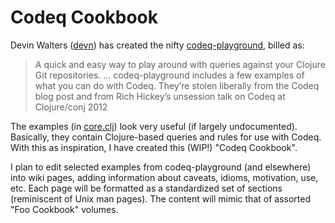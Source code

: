 # Codeq Cookbook

[codeq-playground]: http://www.datomic.com/get-datomic.html
[core.clj]:         https://github.com/devn/codeq-playground/blob/master/src/com/thinkslate/codeq_playground/core.clj
[devn]:             https://github.com/devn

Devin Walters ([devn]) has created the nifty [codeq-playground], billed as:

> A quick and easy way to play around with queries
> against your Clojure Git repositories.
> ...
> codeq-playground includes a few examples of what you can do with Codeq.
> They’re stolen liberally from the Codeq blog post and from Rich Hickey’s
> unsession talk on Codeq at Clojure/conj 2012

The examples (in [core.clj]) look very useful (if largely undocumented).
Basically, they contain Clojure-based queries and rules for use with Codeq.
With this as inspiration, I have created this (WIP!) "Codeq Cookbook".

I plan to edit selected examples from codeq-playground (and elsewhere) into wiki pages,
adding information about caveats, idioms, motivation, use, etc.
Each page will be formatted as a standardized set of sections
(reminiscent of Unix man pages).
The content will mimic that of assorted "Foo Cookbook" volumes.
